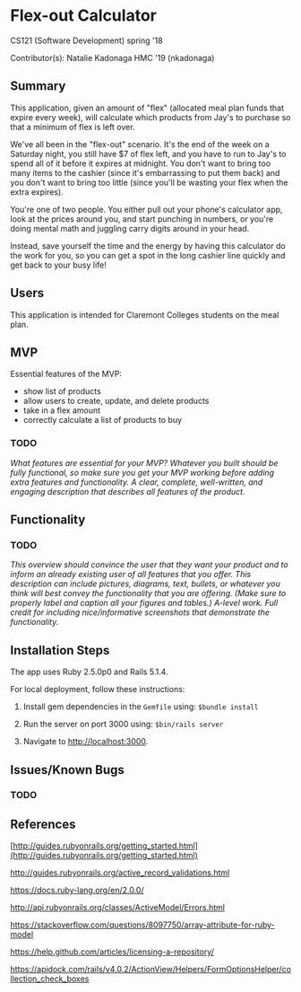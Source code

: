 # Flex-out Calculator

CS121 (Software Development) spring '18

Contributor(s): Natalie Kadonaga HMC '19 (nkadonaga)



## Summary
This application, given an amount of "flex" (allocated meal plan funds that expire every week), will calculate which products from Jay's to purchase so that a minimum of flex is left over. 

We've all been in the "flex-out" scenario. It's the end of the week on a Saturday night, you still have $7 of flex left, and you have to run to Jay's to spend all of it before it expires at midnight. You don't want to bring too many items to the cashier (since it's embarrassing to put them back) and you don't want to bring too little (since you'll be wasting your flex when the extra expires). 

You're one of two people. You either pull out your phone's calculator app, look at the prices around you, and start punching in numbers, or you're doing mental math and juggling carry digits around in your head. 

Instead, save yourself the time and the energy by having this calculator do the work for you, so you can get a spot in the long cashier line quickly and get back to your busy life!

## Users

This application is intended for Claremont Colleges students on the meal plan.

## MVP

Essential features of the MVP:

* show list of products
* allow users to create, update, and delete products
* take in a flex amount
* correctly calculate a list of products to buy

### TODO

*What features are essential for your MVP? Whatever you built should be fully functional, so make sure you get your MVP working before adding extra features and functionality. A clear, complete, well-written, and engaging description that describes all features of the product.*

## Functionality

### TODO

*This overview should convince the user that they want your product and to inform an already existing user of all features that you offer. This description can include pictures, diagrams, text, bullets, or whatever you think will best convey the functionality that you are offering. (Make sure to properly label and caption all your figures and tables.) A-level work. Full credit for including nice/informative screenshots that demonstrate the functionality.*

## Installation Steps
The app uses Ruby 2.5.0p0 and Rails 5.1.4.

For local deployment, follow these instructions:

1. Install gem dependencies in the `Gemfile` using: `$bundle install`

2. Run the server on port 3000 using: `$bin/rails server`

3. Navigate to [http://localhost:3000](http://localhost:3000).

## Issues/Known Bugs

### TODO

## References
[http://guides.rubyonrails.org/getting_started.html](http://guides.rubyonrails.org/getting_started.html)

http://guides.rubyonrails.org/active_record_validations.html

https://docs.ruby-lang.org/en/2.0.0/

http://api.rubyonrails.org/classes/ActiveModel/Errors.html

https://stackoverflow.com/questions/8097750/array-attribute-for-ruby-model

https://help.github.com/articles/licensing-a-repository/

https://apidock.com/rails/v4.0.2/ActionView/Helpers/FormOptionsHelper/collection_check_boxes